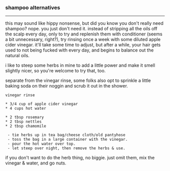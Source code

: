 ### shampoo alternatives

---

this may sound like hippy nonsense, but did you know you don't really need shampoo? nope. you just don't need it. instead of stripping all the oils off the scalp every day, only to try and replenish them with conditioner (seems a bit unnecessary, right?), try rinsing once a week with some diluted apple cider vinegar. it'll take some time to adjust, but after a while, your hair gets used to not being fucked with every day, and begins to balance out the natural oils. 

i like to steep some herbs in mine to add a little power and make it smell slightly nicer, so you're welcome to try that, too.

separate from the vinegar rinse, some folks also opt to sprinkle a little baking soda on their noggin and scrub it out in the shower. 

```
vinegar rinse

* 3/4 cup of apple cider vinegar
* 4 cups hot water

* 2 tbsp rosemary
* 2 tbsp nettles
* 2 tbsp chamomile

 - tie herbs up in tea bag/cheese cloth/old pantyhose
 - toss the bag in a large container with the vinegar. 
 - pour the hot water over top.
 - let steep over night, then remove the herbs & use.

```

if you don't want to do the herb thing, no biggie. just omit them, mix the vinegar & water, and go nuts.
